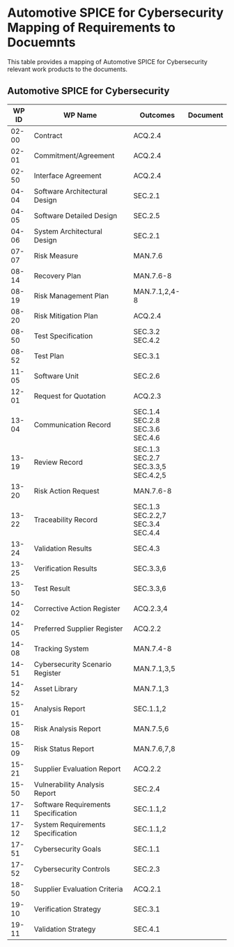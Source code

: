 # Automotive SPICE for Cybersecurity Mapping of Requirements to Docuemnts

This table provides a mapping of Automotive SPICE for Cybersecurity relevant work products to the documents.

## **Automotive SPICE for Cybersecurity**

| WP ID   | WP Name                               | Outcomes                                        | Document                                    |
|---------|---------------------------------------|-------------------------------------------------|---------------------------------------------|
| 02-00   | Contract                              | ACQ.2.4                                         |
| 02-01   | Commitment/Agreement                  | ACQ.2.4                                         |
| 02-50   | Interface Agreement                   | ACQ.2.4                                         |
| 04-04   | Software Architectural Design         | SEC.2.1                                         |
| 04-05   | Software Detailed Design              | SEC.2.5                                         |
| 04-06   | System Architectural Design           | SEC.2.1                                         |
| 07-07   | Risk Measure                          | MAN.7.6                                         |
| 08-14   | Recovery Plan                         | MAN.7.6-8                                       |
| 08-19   | Risk Management Plan                  | MAN.7.1,2,4-8                                   |
| 08-20   | Risk Mitigation Plan                  | ACQ.2.4                                         |
| 08-50   | Test Specification                    | SEC.3.2<br/>SEC.4.2                             |
| 08-52   | Test Plan                             | SEC.3.1                                         |
| 11-05   | Software Unit                         | SEC.2.6                                         |
| 12-01   | Request for Quotation                 | ACQ.2.3                                         |
| 13-04   | Communication Record                  | SEC.1.4<br/>SEC.2.8<br/>SEC.3.6<br/>SEC.4.6     |
| 13-19   | Review Record                         | SEC.1.3<br/>SEC.2.7<br/>SEC.3.3,5<br/>SEC.4.2,5 |
| 13-20   | Risk Action Request                   | MAN.7.6-8                                       |
| 13-22   | Traceability Record                   | SEC.1.3<br/>SEC.2.2,7<br/>SEC.3.4<br/>SEC.4.4   |
| 13-24   | Validation Results                    | SEC.4.3                                         |
| 13-25   | Verification Results                  | SEC.3.3,6                                       |
| 13-50   | Test Result                           | SEC.3.3,6                                       |
| 14-02   | Corrective Action Register            | ACQ.2.3,4                                       |
| 14-05   | Preferred Supplier Register           | ACQ.2.2                                         |
| 14-08   | Tracking System                       | MAN.7.4-8                                       |
| 14-51   | Cybersecurity Scenario Register       | MAN.7.1,3,5                                     |
| 14-52   | Asset Library                         | MAN.7.1,3                                       |
| 15-01   | Analysis Report                       | SEC.1.1,2                                       |
| 15-08   | Risk Analysis Report                  | MAN.7.5,6                                       |
| 15-09   | Risk Status Report                    | MAN.7.6,7,8                                     |
| 15-21   | Supplier Evaluation Report            | ACQ.2.2                                         |
| 15-50   | Vulnerability Analysis Report         | SEC.2.4                                         |
| 17-11   | Software Requirements Specification   | SEC.1.1,2                                       |
| 17-12   | System Requirements Specification     | SEC.1.1,2                                       |
| 17-51   | Cybersecurity Goals                   | SEC.1.1                                         |
| 17-52   | Cybersecurity Controls                | SEC.2.3                                         |
| 18-50   | Supplier Evaluation Criteria          | ACQ.2.1                                         |
| 19-10   | Verification Strategy                 | SEC.3.1                                         |
| 19-11   | Validation Strategy                   | SEC.4.1                                         |
